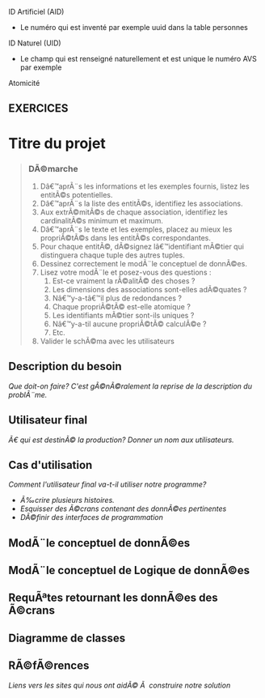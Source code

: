 ID Artificiel (AID)
- Le numéro qui est inventé par exemple uuid dans la table personnes

ID Naturel (UID)
- Le champ qui est renseigné naturellement et est unique le numéro AVS par exemple

Atomicité


## EXERCICES

# Titre du projet

>### DÃ©marche
>
>1. Dâ€™aprÃ¨s les informations et les exemples fournis, listez les entitÃ©s potentielles. 
>1. Dâ€™aprÃ¨s la liste des entitÃ©s, identifiez les associations. 
>1. Aux extrÃ©mitÃ©s de chaque association, identifiez les cardinalitÃ©s minimum et maximum. 
>1. Dâ€™aprÃ¨s le texte et les exemples, placez au mieux les propriÃ©tÃ©s dans les entitÃ©s correspondantes.
>1. Pour chaque entitÃ©, dÃ©signez lâ€™identifiant mÃ©tier qui distinguera chaque tuple des autres tuples.
>1. Dessinez correctement le modÃ¨le conceptuel de donnÃ©es.
>1. Lisez votre modÃ¨le et posez-vous des questions : 
>    1. Est-ce vraiment la rÃ©alitÃ© des choses ? 
>    1. Les dimensions des associations sont-elles adÃ©quates ? 
>    1. Nâ€™y-a-tâ€™il plus de redondances ? 
>    1. Chaque propriÃ©tÃ© est-elle atomique ? 
>    1. Les identifiants mÃ©tier sont-ils uniques ? 
>    1. Nâ€™y-a-til aucune propriÃ©tÃ© calculÃ©e ? 
>    1. Etc.
>1. Valider le schÃ©ma avec les utilisateurs

## Description du besoin

*Que doit-on faire? C'est gÃ©nÃ©ralement la reprise de la description du problÃ¨me.*

## Utilisateur final

*Ã€ qui est destinÃ© la production? Donner un nom aux utilisateurs.*

## Cas d'utilisation 

*Comment l'utilisateur final va-t-il utiliser notre programme?*

* *Ã‰crire plusieurs histoires.*
* *Esquisser des Ã©crans contenant des donnÃ©es pertinentes*
* *DÃ©finir des interfaces de programmation*

## ModÃ¨le conceptuel de donnÃ©es

## ModÃ¨le conceptuel de Logique de donnÃ©es

## RequÃªtes retournant les donnÃ©es des Ã©crans

## Diagramme de classes

## RÃ©fÃ©rences

*Liens vers les sites qui nous ont aidÃ© Ã  construire notre solution*
